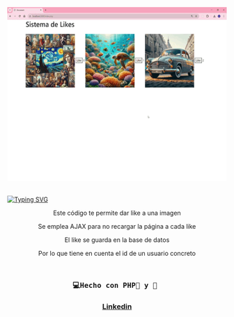 <div id="header" align="center">
   <img src="videoLike.gif" width="800" height="400"/>
</div>
<br>

<a href="https://git.io/typing-svg"><img src="https://readme-typing-svg.demolab.com?font=Fira+Code&weight=600&size=30&duration=4000&pause=500&color=F75EAC&width=435&lines=%F0%9F%92%BBDar+like+a+imagen:%F0%9F%90%98;PHP,+Mysql,+AJAX" alt="Typing SVG" /></a>


<div id="badge" align="center">
  
<p>Este código te permite dar like a una imagen</p>
<p>Se emplea AJAX para no recargar la página a cada like</p>
<p>El like se guarda en la base de datos</p>
<p>Por lo que tiene en cuenta el id de un usuario concreto</p>
    
<div/>

</br>

  <h3  align="center">
    <pre>💻Hecho con PHP🐘 y 💝 </pre>
  <h3/>

  <a href="https://www.linkedin.com/in/emmily-santos-a6851327b?utm_source=share&utm_campaign=share_via&utm_content=profile&utm_medium=android_app">Linkedin</a>
